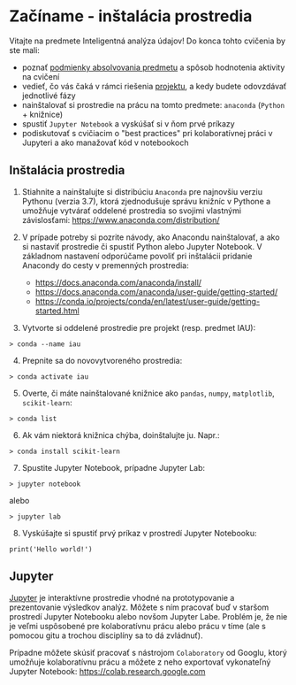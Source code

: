# Začíname - inštalácia prostredia

Vitajte na predmete Inteligentná analýza údajov! Do konca tohto cvičenia by ste mali:

- poznať [podmienky absolvovania predmetu](../podmienky-absolvovania) a spôsob hodnotenia aktivity na cvičení
- vedieť, čo vás čaká v rámci riešenia [projektu](../projekt), a kedy budete odovzdávať jednotlivé fázy
- nainštalovať si prostredie na prácu na tomto predmete: `anaconda` (`Python` + knižnice)
- spustiť `Jupyter Notebook` a vyskúšať si v ňom prvé príkazy
- podiskutovať s cvičiacim o "best practices" pri kolaboratívnej práci v Jupyteri a ako manažovať kód v notebookoch

## Inštalácia prostredia

1. Stiahnite a nainštalujte si distribúciu `Anaconda` pre najnovšiu verziu Pythonu (verzia 3.7), ktorá zjednodušuje správu knižníc v Pythone a umožňuje vytvárať oddelené prostredia so svojimi vlastnými závislosťami: https://www.anaconda.com/distribution/

2. V prípade potreby si pozrite návody, ako Anacondu nainštalovať, a ako si nastaviť prostredie či spustiť Python alebo Jupyter Notebook. V základnom nastavení odporúčame povoliť pri inštalácii pridanie Anacondy do cesty v premenných prostredia:

   - https://docs.anaconda.com/anaconda/install/
   - https://docs.anaconda.com/anaconda/user-guide/getting-started/
   - https://conda.io/projects/conda/en/latest/user-guide/getting-started.html
   
3. Vytvorte si oddelené prostredie pre projekt (resp. predmet IAU):

```
> conda --name iau
```

4. Prepnite sa do novovytvoreného prostredia:

```
> conda activate iau
```

5. Overte, či máte nainštalované knižnice ako `pandas`, `numpy`, `matplotlib`, `scikit-learn`:

```
> conda list
```

6. Ak vám niektorá knižnica chýba, doinštalujte ju. Napr.:

```
> conda install scikit-learn
```

7. Spustite Jupyter Notebook, prípadne Jupyter Lab:

```
> jupyter notebook
``` 

alebo

```
> jupyter lab
```

8. Vyskúšajte si spustiť prvý príkaz v prostredí Jupyter Notebooku:

```
print('Hello world!')
```

## Jupyter

[Jupyter](https://jupyter.org/) je interaktívne prostredie vhodné na prototypovanie a prezentovanie výsledkov analýz. Môžete s ním pracovať buď v staršom prostredí Jupyter Notebooku alebo novšom Jupyter Labe. Problém je, že nie je veľmi uspôsobené pre kolaboratívnu prácu alebo prácu v tíme (ale s pomocou gitu a trochou disciplíny sa to dá zvládnuť).

Prípadne môžete skúsiť pracovať s nástrojom `Colaboratory` od Googlu, ktorý umožňuje kolaboratívnu prácu a môžete z neho exportovať vykonateľný Jupyter Notebook: https://colab.research.google.com


